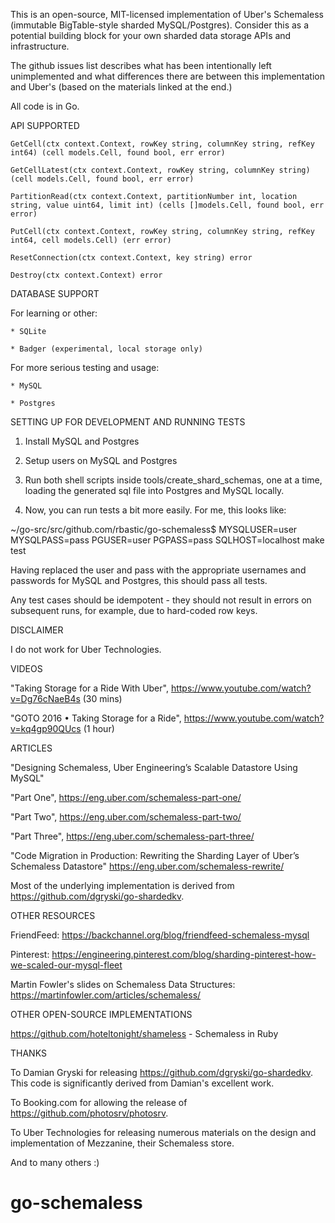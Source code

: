This is an open-source, MIT-licensed implementation of Uber's Schemaless
(immutable BigTable-style sharded MySQL/Postgres). Consider this as a potential
building block for your own sharded data storage APIs and infrastructure.

The github issues list describes what has been intentionally left unimplemented and
what differences there are between this implementation and Uber's (based on the materials
linked at the end.)

All code is in Go.

API SUPPORTED

```
GetCell(ctx context.Context, rowKey string, columnKey string, refKey int64) (cell models.Cell, found bool, err error)

GetCellLatest(ctx context.Context, rowKey string, columnKey string) (cell models.Cell, found bool, err error)

PartitionRead(ctx context.Context, partitionNumber int, location string, value uint64, limit int) (cells []models.Cell, found bool, err error)

PutCell(ctx context.Context, rowKey string, columnKey string, refKey int64, cell models.Cell) (err error)

ResetConnection(ctx context.Context, key string) error

Destroy(ctx context.Context) error
```

DATABASE SUPPORT

For learning or other:

	* SQLite

	* Badger (experimental, local storage only)

For more serious testing and usage:

	* MySQL

	* Postgres

SETTING UP FOR DEVELOPMENT AND RUNNING TESTS

1. Install MySQL and Postgres

2. Setup users on MySQL and Postgres

3. Run both shell scripts inside tools/create_shard_schemas, one at a time,
loading the generated sql file into Postgres and MySQL locally.

4. Now, you can run tests a bit more easily. For me, this looks like:

~/go-src/src/github.com/rbastic/go-schemaless$ MYSQLUSER=user MYSQLPASS=pass PGUSER=user PGPASS=pass SQLHOST=localhost make test

Having replaced the user and pass with the appropriate usernames and passwords
for MySQL and Postgres, this should pass all tests.

Any test cases should be idempotent - they should not result in errors on
subsequent runs, for example, due to hard-coded row keys.

DISCLAIMER

I do not work for Uber Technologies.

VIDEOS

"Taking Storage for a Ride With Uber", https://www.youtube.com/watch?v=Dg76cNaeB4s (30 mins)

"GOTO 2016 • Taking Storage for a Ride", https://www.youtube.com/watch?v=kq4gp90QUcs (1 hour)

ARTICLES

"Designing Schemaless, Uber Engineering’s Scalable Datastore Using MySQL"

"Part One", https://eng.uber.com/schemaless-part-one/

"Part Two", https://eng.uber.com/schemaless-part-two/

"Part Three", https://eng.uber.com/schemaless-part-three/

"Code Migration in Production: Rewriting the Sharding Layer of Uber’s Schemaless Datastore"
https://eng.uber.com/schemaless-rewrite/

Most of the underlying implementation is derived from https://github.com/dgryski/go-shardedkv.

OTHER RESOURCES

FriendFeed: https://backchannel.org/blog/friendfeed-schemaless-mysql

Pinterest: https://engineering.pinterest.com/blog/sharding-pinterest-how-we-scaled-our-mysql-fleet

Martin Fowler's slides on Schemaless Data Structures: https://martinfowler.com/articles/schemaless/

OTHER OPEN-SOURCE IMPLEMENTATIONS

https://github.com/hoteltonight/shameless - Schemaless in Ruby

THANKS

To Damian Gryski for releasing https://github.com/dgryski/go-shardedkv. This code is significantly derived from Damian's excellent work.

To Booking.com for allowing the release of https://github.com/photosrv/photosrv.

To Uber Technologies for releasing numerous materials on the design and
implementation of Mezzanine, their Schemaless store.

And to many others :)
# go-schemaless
